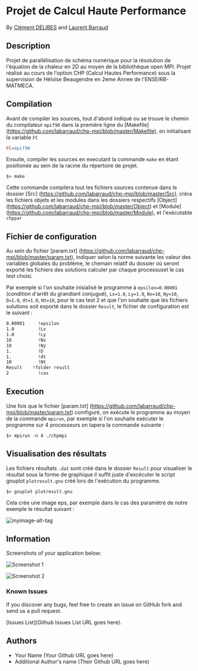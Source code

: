 # Projet de Calcul Haute Performance

By [Clément DELIBES](https://github.com/Cle-md) and  [Laurent Barraud](https://github.com/labarraud)  

## Description
Projet de parallélisation de schéma numérique pour la résolution de l'équation de la chaleur en 2D au moyen de la bibliothèque open MPI.  Projet réalisé au cours de l'option CHP (Calcul Hautes Performance) sous la supervision de Héloïse Beaugendre en 2eme Annee de l'ENSEIRB-MATMECA.

## Compilation
Avant de compiler les sources, tout d'abord indiqué ou se trouve le chemin du compilateur `mpif90` dans la première ligne du [Makefile] (https://github.com/labarraud/chp-mpi/blob/master/Makefile), en initialisant la variable `FC`

```makefile
FC=mpif90
```
Ensuite, compiler les sources en executant la commande `make` en étant positionée au sein de la racine du répertoire de projet. 
```console
$> make
```

Cette commande compilera tout les fichiers sources contenue dans le dossier [Src] (https://github.com/labarraud/chp-mpi/blob/master/Src), créra les fichiers objets et les modules dans les dossiers respectifs [Object] (https://github.com/labarraud/chp-mpi/blob/master/Object) et [Module] (https://github.com/labarraud/chp-mpi/blob/master/Module), et l'exécutable `chppar`

## Fichier de configuration

Au sein du fichier [param.txt] (https://github.com/labarraud/chp-mpi/blob/master/param.txt), indiquer selon la norme suivante les valeur des variables globales du problème, le chemain relatif du dossier où seront exporté les fichiers des solutions calculer par chaque processuset  le cas test choisi. 

Par exemple si l'on souhaite inisialisé le programme à `epsilon=0.00001` (condition d'arrêt du grandiant conjugué), `Lx=1.0`, `Ly=1.0`, `Nx=10`, `Ny=10`, `D=1.0`, `dt=1.0`, `Nt=10`, pour le cas test 2 et que l'on souhaite que les fichiers solutions soit exporté dans le dossier `Result`, le fichier de configuration est le suivant :  

```txt
0.00001		!epsilon
1.0	    	!Lx
1.0	    	!Ly
10    		!Nx
10    		!Ny
1.    		!D
1.     		!dt
10    		!Nt
Result	  !folder result
2       	!cas
```

## Execution

Une fois que le fichier [param.txt] (https://github.com/labarraud/chp-mpi/blob/master/param.txt) comfiguré, on exécute le programme au moyen de la commande `mpirun`, par exemple si l'on souhaite exécuter le programme sur 4 processeurs on tapera la commande suivante :

```console
$> mpirun -n 4 ./chpmpi
```

## Visualisation des résultats

Les fichiers résultats `.dat`  sont créé dans le dossier `Result` pour visualiser le résultat sous la forme de graphique il suffit juste d'excécuter le script gnuplot `plotresult.gnu` créé lors de l'exécution du programme.

```console
$> gnuplot plotresult.gnu
```

Cela crée une image eps, par exemple dans le cas des paramètre de notre exemple le résultat suivant :

![myimage-alt-tag](http://labarraud.vvv.enseirb-matmeca.fr/ter2015/img/profil.jpg)

## Information

Screenshots of your application below:

![Screenshot 1](http://placekitten.com/400/300)

![Screenshot 2](http://placekitten.com/400/300)


### Known Issues

If you discover any bugs, feel free to create an issue on GitHub fork and
send us a pull request.

[Issues List](Github Issues List URL goes here).

## Authors

* Your Name (Your Github URL goes here)
* Additional Author's name (Their Github URL goes here)


